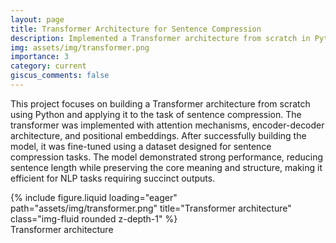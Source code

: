 ```yaml
---
layout: page
title: Transformer Architecture for Sentence Compression
description: Implemented a Transformer architecture from scratch in Python and fine-tuned it for the task of sentence compression.
img: assets/img/transformer.png
importance: 3
category: current
giscus_comments: false
---
```

This project focuses on building a Transformer architecture from scratch using Python and applying it to the task of sentence compression. The transformer was implemented with attention mechanisms, encoder-decoder architecture, and positional embeddings. After successfully building the model, it was fine-tuned using a dataset designed for sentence compression tasks. The model demonstrated strong performance, reducing sentence length while preserving the core meaning and structure, making it efficient for NLP tasks requiring succinct outputs.

<div class="row"> <div class="col-sm mt-3 mt-md-0"> {% include figure.liquid loading="eager" path="assets/img/transformer.png" title="Transformer architecture" class="img-fluid rounded z-depth-1" %} </div> </div> <div class="caption"> Transformer architecture</div>